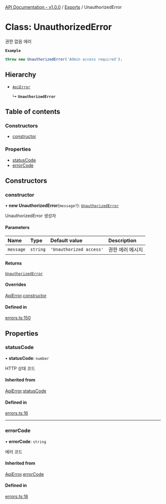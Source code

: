 [API Documentation - v1.0.0](../README.md) / [Exports](../modules.md) / UnauthorizedError

# Class: UnauthorizedError

권한 없음 에러

**`Example`**

```typescript
throw new UnauthorizedError('Admin access required');
```

## Hierarchy

- [`ApiError`](ApiError.md)

  ↳ **`UnauthorizedError`**

## Table of contents

### Constructors

- [constructor](UnauthorizedError.md#constructor)

### Properties

- [statusCode](UnauthorizedError.md#statuscode)
- [errorCode](UnauthorizedError.md#errorcode)

## Constructors

### constructor

• **new UnauthorizedError**(`message?`): [`UnauthorizedError`](UnauthorizedError.md)

UnauthorizedError 생성자

#### Parameters

| Name | Type | Default value | Description |
| :------ | :------ | :------ | :------ |
| `message` | `string` | `'Unauthorized access'` | 권한 에러 메시지 |

#### Returns

[`UnauthorizedError`](UnauthorizedError.md)

#### Overrides

[ApiError](ApiError.md).[constructor](ApiError.md#constructor)

#### Defined in

[errors.ts:150](https://github.com/sysnet4admin/_Book_Claude-Code/blob/main/week3/Fri/code_doc_sync/src/api/errors.ts#L150)

## Properties

### statusCode

• **statusCode**: `number`

HTTP 상태 코드

#### Inherited from

[ApiError](ApiError.md).[statusCode](ApiError.md#statuscode)

#### Defined in

[errors.ts:16](https://github.com/sysnet4admin/_Book_Claude-Code/blob/main/week3/Fri/code_doc_sync/src/api/errors.ts#L16)

___

### errorCode

• **errorCode**: `string`

에러 코드

#### Inherited from

[ApiError](ApiError.md).[errorCode](ApiError.md#errorcode)

#### Defined in

[errors.ts:18](https://github.com/sysnet4admin/_Book_Claude-Code/blob/main/week3/Fri/code_doc_sync/src/api/errors.ts#L18)

